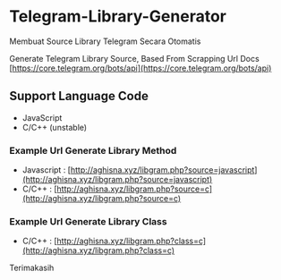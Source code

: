 # Telegram-Library-Generator
Membuat Source Library Telegram Secara Otomatis

Generate Telegram Library Source, Based From Scrapping Url Docs [https://core.telegram.org/bots/api](https://core.telegram.org/bots/api)

## Support Language Code
* JavaScript
* C/C++ (unstable)

### Example Url Generate Library Method
* Javascript : [http://aghisna.xyz/libgram.php?source=javascript](http://aghisna.xyz/libgram.php?source=javascript)
* C/C++ : [http://aghisna.xyz/libgram.php?source=c](http://aghisna.xyz/libgram.php?source=c)

### Example Url Generate Library Class
* C/C++ : [http://aghisna.xyz/libgram.php?class=c](http://aghisna.xyz/libgram.php?class=c)

Terimakasih
